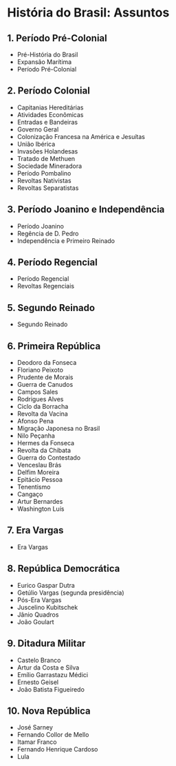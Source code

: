 # História do Brasil: Assuntos

## 1. Período Pré-Colonial
- Pré-História do Brasil
- Expansão Marítima
- Período Pré-Colonial

## 2. Período Colonial
- Capitanias Hereditárias
- Atividades Econômicas
- Entradas e Bandeiras
- Governo Geral
- Colonização Francesa na América e Jesuítas
- União Ibérica
- Invasões Holandesas
- Tratado de Methuen
- Sociedade Mineradora
- Período Pombalino
- Revoltas Nativistas
- Revoltas Separatistas

## 3. Período Joanino e Independência
- Período Joanino
- Regência de D. Pedro
- Independência e Primeiro Reinado

## 4. Período Regencial
- Período Regencial
- Revoltas Regenciais

## 5. Segundo Reinado
- Segundo Reinado

## 6. Primeira República
- Deodoro da Fonseca
- Floriano Peixoto
- Prudente de Morais
- Guerra de Canudos
- Campos Sales
- Rodrigues Alves
- Ciclo da Borracha
- Revolta da Vacina
- Afonso Pena
- Migração Japonesa no Brasil
- Nilo Peçanha
- Hermes da Fonseca
- Revolta da Chibata
- Guerra do Contestado
- Venceslau Brás
- Delfim Moreira
- Epitácio Pessoa
- Tenentismo
- Cangaço
- Artur Bernardes
- Washington Luís

## 7. Era Vargas
- Era Vargas

## 8. República Democrática
- Eurico Gaspar Dutra
- Getúlio Vargas (segunda presidência)
- Pós-Era Vargas
- Juscelino Kubitschek
- Jânio Quadros
- João Goulart

## 9. Ditadura Militar
- Castelo Branco
- Artur da Costa e Silva
- Emílio Garrastazu Médici
- Ernesto Geisel
- João Batista Figueiredo

## 10. Nova República
- José Sarney
- Fernando Collor de Mello
- Itamar Franco
- Fernando Henrique Cardoso
- Lula
